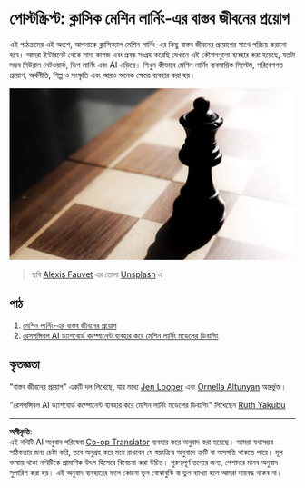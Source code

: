 <!--
CO_OP_TRANSLATOR_METADATA:
{
  "original_hash": "5e069a0ac02a9606a69946c2b3c574a9",
  "translation_date": "2025-08-29T21:09:04+00:00",
  "source_file": "9-Real-World/README.md",
  "language_code": "bn"
}
-->
# পোস্টস্ক্রিপ্ট: ক্লাসিক মেশিন লার্নিং-এর বাস্তব জীবনের প্রয়োগ

এই পাঠক্রমের এই অংশে, আপনাকে ক্লাসিক্যাল মেশিন লার্নিং-এর কিছু বাস্তব জীবনের প্রয়োগের সাথে পরিচয় করানো হবে। আমরা ইন্টারনেট থেকে সাদা কাগজ এবং প্রবন্ধ সংগ্রহ করেছি যেখানে এই কৌশলগুলো ব্যবহার করা হয়েছে, যতটা সম্ভব নিউরাল নেটওয়ার্ক, ডিপ লার্নিং এবং AI এড়িয়ে। শিখুন কীভাবে মেশিন লার্নিং ব্যবসায়িক সিস্টেম, পরিবেশগত প্রয়োগ, অর্থনীতি, শিল্প ও সংস্কৃতি এবং আরও অনেক ক্ষেত্রে ব্যবহার করা হয়।

![chess](../../../translated_images/chess.e704a268781bdad85d1876b6c2295742fa0d856e7dcf3659147052df9d3db205.bn.jpg)

> ছবি <a href="https://unsplash.com/@childeye?utm_source=unsplash&utm_medium=referral&utm_content=creditCopyText">Alexis Fauvet</a> এর তোলা <a href="https://unsplash.com/s/photos/artificial-intelligence?utm_source=unsplash&utm_medium=referral&utm_content=creditCopyText">Unsplash</a> এ
  
## পাঠ

1. [মেশিন লার্নিং-এর বাস্তব জীবনের প্রয়োগ](1-Applications/README.md)
2. [রেসপন্সিবল AI ড্যাশবোর্ড কম্পোনেন্ট ব্যবহার করে মেশিন লার্নিং মডেলের ডিবাগিং](2-Debugging-ML-Models/README.md)

## কৃতজ্ঞতা

"বাস্তব জীবনের প্রয়োগ" একটি দল লিখেছে, যার মধ্যে [Jen Looper](https://twitter.com/jenlooper) এবং [Ornella Altunyan](https://twitter.com/ornelladotcom) অন্তর্ভুক্ত।

"রেসপন্সিবল AI ড্যাশবোর্ড কম্পোনেন্ট ব্যবহার করে মেশিন লার্নিং মডেলের ডিবাগিং" লিখেছেন [Ruth Yakubu](https://twitter.com/ruthieyakubu)

---

**অস্বীকৃতি**:  
এই নথিটি AI অনুবাদ পরিষেবা [Co-op Translator](https://github.com/Azure/co-op-translator) ব্যবহার করে অনুবাদ করা হয়েছে। আমরা যথাসম্ভব সঠিকতার জন্য চেষ্টা করি, তবে অনুগ্রহ করে মনে রাখবেন যে স্বয়ংক্রিয় অনুবাদে ত্রুটি বা অসঙ্গতি থাকতে পারে। মূল ভাষায় থাকা নথিটিকে প্রামাণিক উৎস হিসেবে বিবেচনা করা উচিত। গুরুত্বপূর্ণ তথ্যের জন্য, পেশাদার মানব অনুবাদ সুপারিশ করা হয়। এই অনুবাদ ব্যবহারের ফলে কোনো ভুল বোঝাবুঝি বা ভুল ব্যাখ্যা হলে আমরা দায়বদ্ধ থাকব না।